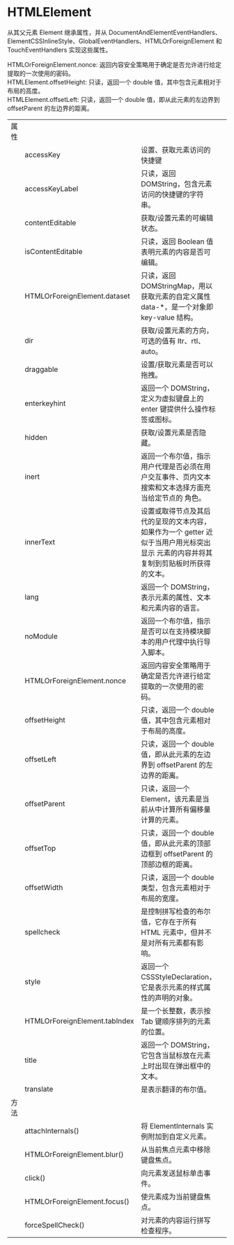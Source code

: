 # HTMLElement

从其父元素 Element 继承属性，并从 DocumentAndElementEventHandlers、ElementCSSInlineStyle、GlobalEventHandlers、HTMLOrForeignElement 和 TouchEventHandlers 实现这些属性。

HTMLOrForeignElement.nonce: 返回内容安全策略用于确定是否允许进行给定提取的一次使用的密码。  
HTMLElement.offsetHeight: 只读，返回一个 double 值，其中包含元素相对于布局的高度。  
HTMLElement.offsetLeft: 只读，返回一个 double 值，即从此元素的左边界到 offsetParent 的左边界的距离。

|      |                               |                                                                                                                                     |     |     |
| ---- | ----------------------------- | ----------------------------------------------------------------------------------------------------------------------------------- | --- | --- |
| 属性 |                               |                                                                                                                                     |     |     |
|      | accessKey                     | 设置、获取元素访问的快捷键                                                                                                          |     |     |
|      | accessKeyLabel                | 只读，返回 DOMString，包含元素访问的快捷键的字符串。                                                                                |     |     |
|      | contentEditable               | 获取/设置元素的可编辑状态。                                                                                                         |     |     |
|      | isContentEditable             | 只读，返回 Boolean 值表明元素的内容是否可编辑。                                                                                     |     |     |
|      | HTMLOrForeignElement.dataset  | 只读，返回 DOMStringMap，用以获取元素的自定义属性 data-\*，是一个对象即 key-value 结构。                                            |     |     |
|      | dir                           | 获取/设置元素的方向，可选的值有 ltr、rtl、auto。                                                                                    |     |     |
|      | draggable                     | 设置/获取元素是否可以拖拽。                                                                                                         |     |     |
|      | enterkeyhint                  | 返回一个 DOMString，定义为虚拟键盘上的 enter 键提供什么操作标签或图标。                                                             |     |     |
|      | hidden                        | 获取/设置元素是否隐藏。                                                                                                             |     |     |
|      | inert                         | 返回一个布尔值，指示用户代理是否必须在用户交互事件、页内文本搜索和文本选择方面充当给定节点的 角色。                                 |     |     |
|      | innerText                     | 设置或取得节点及其后代的呈现的文本内容，如果作为一个 getter 近似于当用户用光标突出显示 元素的内容并将其复制到剪贴板时所获得的文本。 |     |     |
|      | lang                          | 返回一个 DOMString，表示元素的属性、文本和元素内容的语言。                                                                          |     |     |
|      | noModule                      | 返回一个布尔值，指示是否可以在支持模块脚本的用户代理中执行导入脚本。                                                                |     |     |
|      | HTMLOrForeignElement.nonce    | 返回内容安全策略用于确定是否允许进行给定提取的一次使用的密码。                                                                      |     |     |
|      | offsetHeight                  | 只读，返回一个 double 值，其中包含元素相对于布局的高度。                                                                            |     |     |
|      | offsetLeft                    | 只读，返回一个 double 值，即从此元素的左边界到 offsetParent 的左边界的距离。                                                        |     |     |
|      | offsetParent                  | 只读，返回一个 Element，该元素是当前从中计算所有偏移量计算的元素。                                                                  |     |     |
|      | offsetTop                     | 只读，返回一个 double 值，即从此元素的顶部边框到 offsetParent 的顶部边框的距离。                                                    |     |     |
|      | offsetWidth                   | 只读，返回一个 double 类型，包含元素相对于布局的宽度。                                                                              |     |     |
|      | spellcheck                    | 是控制拼写检查的布尔值，它存在于所有 HTML 元素中，但并不是对所有元素都有影响。                                                      |     |     |
|      | style                         | 返回一个 CSSStyleDeclaration，它是表示元素的样式属性的声明的对象。                                                                  |     |     |
|      | HTMLOrForeignElement.tabIndex | 是一个长整数，表示按 Tab 键顺序排列的元素的位置。                                                                                   |     |     |
|      | title                         | 返回一个 DOMString，它包含当鼠标放在元素上时出现在弹出框中的文本。                                                                  |     |     |
|      | translate                     | 是表示翻译的布尔值。                                                                                                                |     |     |
| 方法 |                               |                                                                                                                                     |     |     |
|      | attachInternals()             | 将 ElementInternals 实例附加到自定义元素。                                                                                          |     |     |
|      | HTMLOrForeignElement.blur()   | 从当前焦点元素中移除键盘焦点。                                                                                                      |     |     |
|      | click()                       | 向元素发送鼠标单击事件。                                                                                                            |     |     |
|      | HTMLOrForeignElement.focus()  | 使元素成为当前键盘焦点。                                                                                                            |     |     |
|      | forceSpellCheck()             | 对元素的内容运行拼写检查程序。                                                                                                      |     |     |
